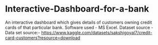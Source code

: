 # Interactive-Dashboard-for-a-bank
An interactive dashboard which gives details of customers owning credit cards of that particular bank.
Software used - MS Excel. Dataset source - Data set source:- https://www.kaggle.com/datasets/sakshigoyal7/credit-card-customers?resource=download

